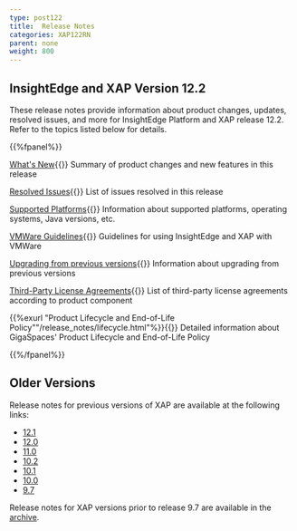 ```yaml
---
type: post122
title:  Release Notes
categories: XAP122RN
parent: none
weight: 800
---
```


## InsightEdge and XAP Version 12.2

These release notes provide information about product changes, updates, resolved issues, and more for InsightEdge Platform and XAP release 12.2. Refer to the topics listed below for details.

{{%fpanel%}}

[What's New](whats-new.html){{<wbr>}}
Summary of product changes and new features in this release

[Resolved Issues](fixed-issues.html){{<wbr>}}
List of issues resolved in this release

[Supported Platforms](supported-platforms.html){{<wbr>}}
Information about supported platforms, operating systems, Java versions, etc.

[VMWare Guidelines](vmware-guidelines.html){{<wbr>}}
Guidelines for using InsightEdge and XAP with VMWare

[Upgrading from previous versions](upgrading.html){{<wbr>}}
Information about upgrading from previous versions

[Third-Party License Agreements](third-party.html){{<wbr>}}
List of third-party license agreements according to product component

{{%exurl "Product Lifecycle and End-of-Life Policy""/release_notes/lifecycle.html"%}}{{<wbr>}}
Detailed information about GigaSpaces' Product Lifecycle and End-of-Life Policy

{{%/fpanel%}}

## Older Versions

Release notes for previous versions of XAP are available at the following links:

- [12.1](/release_notes/xap121.html)
- [12.0](/release_notes/xap120.html)
- [11.0](/release_notes/xap110.html)
- [10.2](/release_notes/xap102.html)
- [10.1](/release_notes/xap101.html)
- [10.0](/release_notes/xap100.html)
- [9.7](/release_notes/xap97.html)

Release notes for XAP versions prior to release 9.7 are available in the [archive](/archive.html).